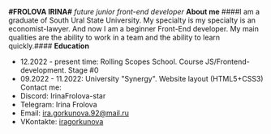 **#FROLOVA IRINA#**
*future junior front-end developer*
**About me**
####I am a graduate of South Ural State University. My specialty is my specialty is an economist-lawyer. And now I am a beginner Front-End developer. My main qualities are the ability to work in a team and the ability to learn quickly.####
**Education**
* 12.2022 - present time: Rolling Scopes School. Course JS/Frontend-development. Stage #0
* 09.2022 - 11.2022: University "Synergy". Website layout (HTML5+CSS3)
Contact me:
* Discord: IrinaFrolova-star
* Telegram: Irina Frolova
* Email: [ira.gorkunova.92@mail.ru](https://e.mail.ru/inbox/)
* VKontakte: [iragorkunova](https://vk.com/iragorkunova)